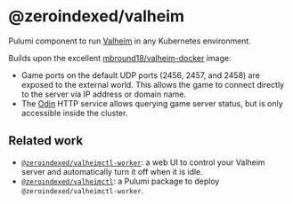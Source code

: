 # @zeroindexed/valheim

Pulumi component to run [Valheim][valheim] in any Kubernetes environment.

Builds upon the excellent [mbround18/valheim-docker][valheim-docker] image:

-   Game ports on the default UDP ports (2456, 2457, and 2458) are exposed to the external world. This allows the game to connect directly to the server via IP address or domain name.
-   The [Odin][odin] HTTP service allows querying game server status, but is only accessible inside the cluster.

## Related work

- [`@zeroindexed/valheimctl-worker`][valheimctl-worker]: a web UI to control your Valheim server and automatically turn it off when it is idle.
- [`@zeroindexed/valheimctl`][valheimctl]: a Pulumi package to deploy `@zeroindexed/valheimctl-worker`.

[valheim]: https://www.valheimgame.com/
[valheim-docker]: https://github.com/mbround18/valheim-docker
[valheimctl-worker]: ../valheimctl-worker
[valheimctl]: ../valheimctl
[odin]: https://github.com/mbround18/valheim-docker/blob/main/docs/releases/status_update.md#-http-server-for-serving-status
